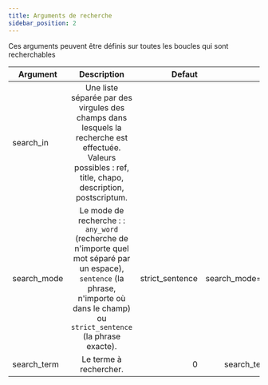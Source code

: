 ```yaml
---
title: Arguments de recherche
sidebar_position: 2
---
```


Ces arguments peuvent être définis sur toutes les boucles qui sont recherchables

| Argument    |                                                                                        Description                                                                                        |          Defaut |                       Exemple |
|-------------|:-----------------------------------------------------------------------------------------------------------------------------------------------------------------------------------------:|----------------:|------------------------------:|
| search_in   |                 Une liste séparée par des virgules des champs dans lesquels la recherche est effectuée. Valeurs possibles : ref, title, chapo, description, postscriptum.                 |                 |             search_in="title" |
| search_mode | Le mode de recherche :  : `any_word` (recherche de n'importe quel mot séparé par un espace), `sentence` (la phrase, n'importe où dans le champ) ou  `strict_sentence` (la phrase exacte). | strict_sentence | search_mode="strict_sentence" |
| search_term |                                                                                  Le terme à rechercher.                                                                                   |               0 |      search_term="my product" |
